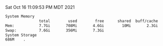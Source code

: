 Sat Oct 16 11:09:53 PM MDT 2021
```bash
System Memory
               total        used        free      shared  buff/cache   available
Mem:           7.7Gi       708Mi       4.6Gi        10Mi       2.3Gi       6.7Gi
Swap:          7.6Gi       356Mi       7.3Gi
System Storage
686M	.
```
```bash
